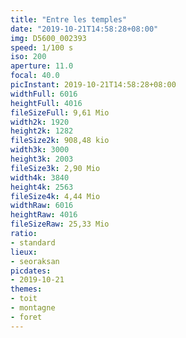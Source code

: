```yaml
---
title: "Entre les temples"
date: "2019-10-21T14:58:28+08:00"
img: D5600_002393
speed: 1/100 s
iso: 200
aperture: 11.0
focal: 40.0
picInstant: 2019-10-21T14:58:28+08:00
widthFull: 6016
heightFull: 4016
fileSizeFull: 9,61 Mio
width2k: 1920
height2k: 1282
fileSize2k: 908,48 kio
width3k: 3000
height3k: 2003
fileSize3k: 2,90 Mio
width4k: 3840
height4k: 2563
fileSize4k: 4,44 Mio
widthRaw: 6016
heightRaw: 4016
fileSizeRaw: 25,33 Mio
ratio:
- standard
lieux:
- seoraksan
picdates:
- 2019-10-21
themes:
- toit
- montagne
- foret
---
```


